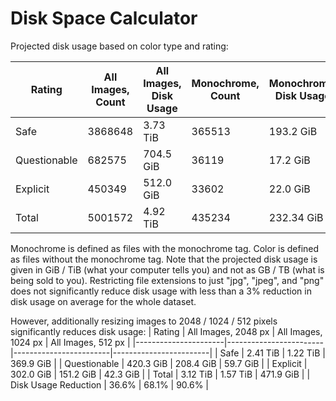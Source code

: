 # Disk Space Calculator

Projected disk usage based on color type and rating:

| Rating       | All Images, Count | All Images, Disk Usage | Monochrome, Count | Monochrome, Disk Usage | Color, Count | Color, Disk Usage |
|--------------|-------------------|------------------------|-------------------|------------------------|--------------|-------------------|
| Safe         | 3868648           | 3.73 TiB               | 365513            | 193.2 GiB              | 3503135      | 3.55 TiB          |
| Questionable | 682575            | 704.5 GiB              | 36119             | 17.2 GiB               | 646456       | 687.3 GiB         |
| Explicit     | 450349            | 512.0 GiB              | 33602             | 22.0 GiB               | 416747       | 490.0 GiB         |
| Total        | 5001572           | 4.92 TiB               | 435234            | 232.34 GiB             | 4566338      | 4.70 TiB          |

Monochrome is defined as files with the monochrome tag.
Color is defined as files without the monochrome tag.
Note that the projected disk usage is given in GiB / TiB (what your computer tells you) and not as GB / TB (what is being sold to you).
Restricting file extensions to just "jpg", "jpeg", and "png" does not significantly reduce disk usage
with less than a 3% reduction in disk usage on average for the whole dataset.

However, additionally resizing images to 2048 / 1024 / 512 pixels significantly reduces disk usage:
| Rating               | All Images, 2048 px    | All Images, 1024 px    | All Images, 512 px     |
|----------------------|------------------------|------------------------|------------------------|
| Safe                 | 2.41 TiB               | 1.22 TiB               | 369.9 GiB              |
| Questionable         | 420.3 GiB              | 208.4 GiB              | 59.7 GiB               |
| Explicit             | 302.0 GiB              | 151.2 GiB              | 42.3 GiB               |
| Total                | 3.12 TiB               | 1.57 TiB               | 471.9 GiB              |
| Disk Usage Reduction | 36.6%                  | 68.1%                  | 90.6%                  |
